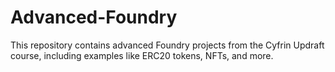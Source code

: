 # Advanced-Foundry
This repository contains advanced Foundry projects from the Cyfrin Updraft course, including examples like ERC20 tokens, NFTs, and more.
